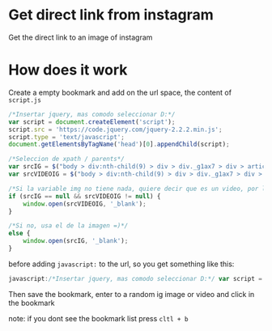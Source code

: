 # Get direct link from instagram

Get the direct link to an image of instagram

# How does it work

Create a empty bookmark and add on the url space, the content of `script.js`

```javascript
/*Insertar jquery, mas comodo seleccionar D:*/
var script = document.createElement('script');
script.src = 'https://code.jquery.com/jquery-2.2.2.min.js';
script.type = 'text/javascript';
document.getElementsByTagName('head')[0].appendChild(script);

/*Seleccion de xpath / parents*/
var srcIG = $("body > div:nth-child(9) > div > div._g1ax7 > div > article > div:nth-child(2) > div > div._jjzlb > img").attr("src");
var srcVIDEOIG = $("body > div:nth-child(9) > div > div._g1ax7 > div > article > div.ResponsiveBlock > div:nth-child(1) > div > div > div._tqoyh._pwe27 > div > video").attr("src");

/*Si la variable img no tiene nada, quiere decir que es un video, por lo tanto utiliza el ink del video*/
if (srcIG == null && srcVIDEOIG != null) {
	window.open(srcVIDEOIG, '_blank');
}

/*Si no, usa el de la imagen =)*/
else {
	window.open(srcIG, '_blank');
}
```
before adding `javascript:` to the url, so you get something like this:

```javascript
javascript:/*Insertar jquery, mas comodo seleccionar D:*/ var script = document.createElement('script'); script.src = 'https://code.jquery.com/jquery-2.2.2.min.js'; script.type = 'text/javascript'; document.getElementsByTagName('head')[0].appendChild(script); /*Seleccion de xpath / parents*/ var srcIG = $("body > div:nth-child(9) > div > div._g1ax7 > div > article > div:nth-child(2) > div > div._jjzlb > img").attr("src"); var srcVIDEOIG = $("body > div:nth-child(9) > div > div._g1ax7 > div > article > div.ResponsiveBlock > div:nth-child(1) > div > div > div._tqoyh._pwe27 > div > video").attr("src"); /*Si la variable img no tiene nada, quiere decir que es un video, por lo tanto utiliza el ink del video*/ if (srcIG == null && srcVIDEOIG != null) { window.open(srcVIDEOIG, '_blank'); } /*Si no, usa el de la imagen =)*/ else { window.open(srcIG, '_blank'); }
```

Then save the bookmark, enter to a random ig image or video and click in the bookmark

note: if you dont see the bookmark list press `cltl + b`
